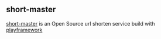 ## short-master

[short-master](http://short-master.com) is an Open Source url shorten service build with [playframework](https://www.playframework.com/)